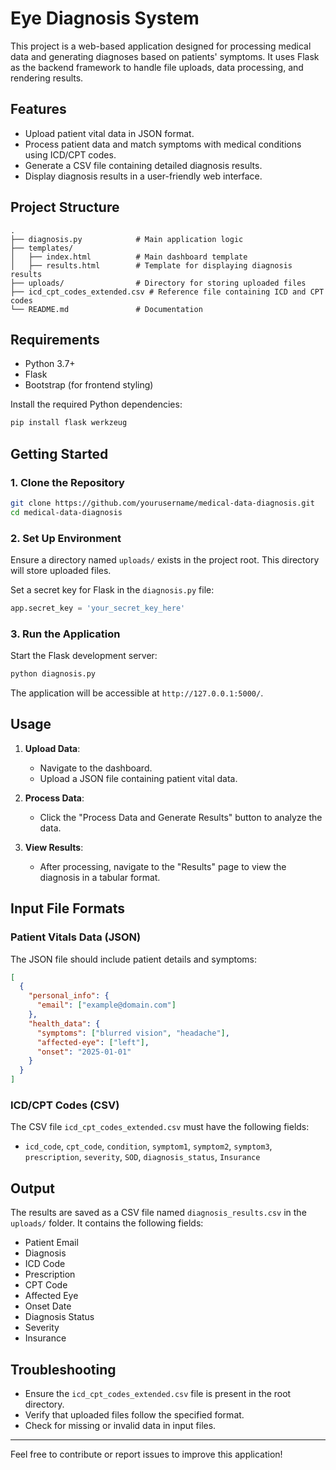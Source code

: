 # Eye Diagnosis System

This project is a web-based application designed for processing medical data and generating diagnoses based on patients' symptoms. It uses Flask as the backend framework to handle file uploads, data processing, and rendering results.

## Features

- Upload patient vital data in JSON format.
- Process patient data and match symptoms with medical conditions using ICD/CPT codes.
- Generate a CSV file containing detailed diagnosis results.
- Display diagnosis results in a user-friendly web interface.

## Project Structure

```
.
├── diagnosis.py            # Main application logic
├── templates/
│   ├── index.html          # Main dashboard template
│   ├── results.html        # Template for displaying diagnosis results
├── uploads/                # Directory for storing uploaded files
├── icd_cpt_codes_extended.csv # Reference file containing ICD and CPT codes
└── README.md               # Documentation
```

## Requirements

- Python 3.7+
- Flask
- Bootstrap (for frontend styling)

Install the required Python dependencies:

```bash
pip install flask werkzeug
```

## Getting Started

### 1. Clone the Repository

```bash
git clone https://github.com/yourusername/medical-data-diagnosis.git
cd medical-data-diagnosis
```

### 2. Set Up Environment

Ensure a directory named `uploads/` exists in the project root. This directory will store uploaded files.

Set a secret key for Flask in the `diagnosis.py` file:

```python
app.secret_key = 'your_secret_key_here'
```

### 3. Run the Application

Start the Flask development server:

```bash
python diagnosis.py
```

The application will be accessible at `http://127.0.0.1:5000/`.

## Usage

1. **Upload Data**: 
   - Navigate to the dashboard.
   - Upload a JSON file containing patient vital data.

2. **Process Data**:
   - Click the "Process Data and Generate Results" button to analyze the data.

3. **View Results**:
   - After processing, navigate to the "Results" page to view the diagnosis in a tabular format.

## Input File Formats

### Patient Vitals Data (JSON)

The JSON file should include patient details and symptoms:

```json
[
  {
    "personal_info": {
      "email": ["example@domain.com"]
    },
    "health_data": {
      "symptoms": ["blurred vision", "headache"],
      "affected-eye": ["left"],
      "onset": "2025-01-01"
    }
  }
]
```

### ICD/CPT Codes (CSV)

The CSV file `icd_cpt_codes_extended.csv` must have the following fields:

- `icd_code`, `cpt_code`, `condition`, `symptom1`, `symptom2`, `symptom3`, `prescription`, `severity`, `SOD`, `diagnosis_status`, `Insurance`

## Output

The results are saved as a CSV file named `diagnosis_results.csv` in the `uploads/` folder. It contains the following fields:

- Patient Email
- Diagnosis
- ICD Code
- Prescription
- CPT Code
- Affected Eye
- Onset Date
- Diagnosis Status
- Severity
- Insurance

## Troubleshooting

- Ensure the `icd_cpt_codes_extended.csv` file is present in the root directory.
- Verify that uploaded files follow the specified format.
- Check for missing or invalid data in input files.

---

Feel free to contribute or report issues to improve this application!
